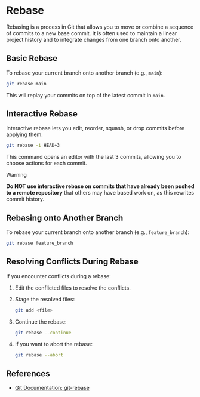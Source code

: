 # Rebase

Rebasing is a process in Git that allows you to move or combine a sequence of commits to a new base commit. It is often used to maintain a linear project history and to integrate changes from one branch onto another.

## Basic Rebase

To rebase your current branch onto another branch (e.g., `main`):

```bash
git rebase main
```

This will replay your commits on top of the latest commit in `main`.

## Interactive Rebase

Interactive rebase lets you edit, reorder, squash, or drop commits before applying them.

```bash
git rebase -i HEAD~3
```

This command opens an editor with the last 3 commits, allowing you to choose actions for each commit.

> [!WARNING]
> **Do NOT use interactive rebase on commits that have already been pushed to a remote repository** that others may have based work on, as this rewrites commit history.

## Rebasing onto Another Branch

To rebase your current branch onto another branch (e.g., `feature_branch`):

```bash
git rebase feature_branch
```

## Resolving Conflicts During Rebase

If you encounter conflicts during a rebase:

1. Edit the conflicted files to resolve the conflicts.
2. Stage the resolved files:

    ```bash
    git add <file>
    ```

3. Continue the rebase:

    ```bash
    git rebase --continue
    ```

4. If you want to abort the rebase:

    ```bash
    git rebase --abort
    ```

## References

- [Git Documentation: git-rebase](https://git-scm.com/docs/git-rebase)
